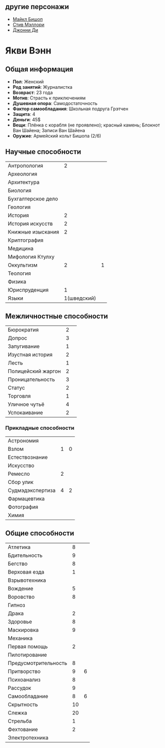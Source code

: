 ## дрyгие персонажи
- [Майкл Бишоп](./characters/bishop)
- [Стив Мэллори](./characters/steve)
- [Джонни Ди](./characters/jd)

# Якви Вэнн

## Oбщая информация

- **Пол**: Женский
- **Род занятий**: Журналистка
- **Возвраст**: 23 года
- **Мотив**: Страсть к приключениям
- **Душевная опора**: Самодостаточность
- **Фактор самообладания**: Школьная подруга Грэтчен
- **Защита**: 4
- **Деньги**: 45\$
- **Вещи**: Плёнка с корабля (не проявлено); красный камень; Блокнот Ван Шайена; Записи Ван Шайена
- **Оружие**: Армейский кольт Бишопа (2/6)

## Hаучные способности

|                    |             |     |
| ------------------ | ----------- | --- |
| Антропология       | 2           |     |
| Археология         |             |     |
| Архитектура        |             |     |
| Биология           |             |     |
| Бухгалтерское дело |             |     |
| Геология           |             |     |
| История            | 2           |     |
| История искусств   | 2           |     |
| Книжные изыскания  | 2           |     |
| Криптография       |             |     |
| Медицина           |             |     |
| Мифология Ктулху   |             |     |
| Оккультизм         | 2           | 1   |
| Теология           |             |     |
| Физика             |             |     |
| Юриспруденция      | 1           |     |
| Языки              | 1(шведский) |     |

## Mежличностные способности

|                    |     |     |
| ------------------ | --- | --- |
| Бюрократия         | 2   |     |
| Допрос             | 3   |     |
| Запугивание        | 1   |     |
| Изустная история   | 2   |     |
| Лесть              | 1   |     |
| Полицейский жаргон | 2   |     |
| Проницательность   | 3   |     |
| Статус             | 2   |     |
| Торговля           | 1   |     |
| Уличное чутьё      | 4   |     |
| Успокаивание       | 2   |     |

### Пpикладные способности

|                  |     |     |
| ---------------- | --- | --- |
| Астрономия       |     |     |
| Взлом            | 1   | 0   |
| Естествознание   |     |     |
| Искусство        |     |     |
| Ремесло          | 2   |     |
| Сбор улик        |     |     |
| Судмэдэкспертиза | 4   | 2   |
| Фармацевтика     |     |     |
| Фотография       |     |     |
| Химия            |     |     |

## Общиe способности

|                      |     |     |
| -------------------- | --- | --- |
| Атлетика             | 8   |     |
| Бдительность         | 9   |     |
| Бегство              | 8   |     |
| Верховая езда        | 1   |     |
| Взрывотехника        |     |     |
| Вождение             | 5   |     |
| Воровство            | 8   |     |
| Гипноз               |     |     |
| Драка                | 2   |     |
| Здоровье             | 8   |     |
| Маскировка           | 9   |     |
| Механика             |     |     |
| Первая помощь        | 2   |     |
| Пилотирование        |     |     |
| Предусмотрительность | 8   |     |
| Притворство          | 9   | 6   |
| Психоанализ          | 8   |     |
| Рассудок             | 9   |     |
| Самообладание        | 8   | 6   |
| Скрытность           | 10  |     |
| Слежка               | 20  |     |
| Стрельба             | 1   |     |
| Фехтование           | 2   |     |
| Электротехника       |     |     |
